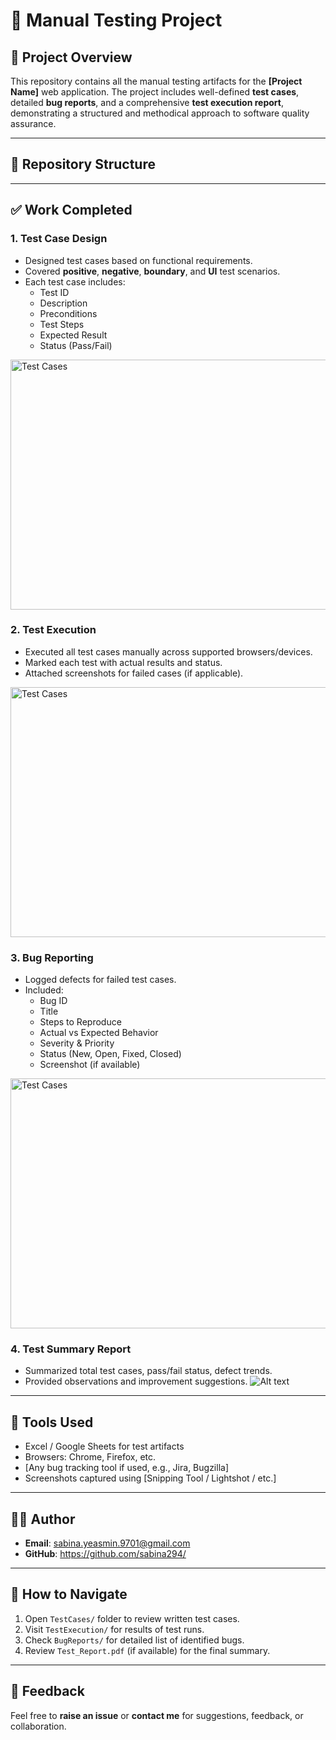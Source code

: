 # 🧪 Manual Testing Project

## 📌 Project Overview
This repository contains all the manual testing artifacts for the **[Project Name]** web application. The project includes well-defined **test cases**, detailed **bug reports**, and a comprehensive **test execution report**, demonstrating a structured and methodical approach to software quality assurance.

---

## 📁 Repository Structure



---

## ✅ Work Completed

### 1. **Test Case Design**
- Designed test cases based on functional requirements.
- Covered **positive**, **negative**, **boundary**, and **UI** test scenarios.
- Each test case includes:
  - Test ID
  - Description
  - Preconditions
  - Test Steps
  - Expected Result
  - Status (Pass/Fail)
  
<img src="" alt="Test Cases" width="700" height="400"/>

### 2. **Test Execution**
- Executed all test cases manually across supported browsers/devices.
- Marked each test with actual results and status.
- Attached screenshots for failed cases (if applicable).

<img src="" alt="Test Cases" width="700" height="400"/>

### 3. **Bug Reporting**
- Logged defects for failed test cases.
- Included:
  - Bug ID
  - Title
  - Steps to Reproduce
  - Actual vs Expected Behavior
  - Severity & Priority
  - Status (New, Open, Fixed, Closed)
  - Screenshot (if available)

<img src="" alt="Test Cases" width="700" height="400"/>

### 4. **Test Summary Report**
- Summarized total test cases, pass/fail status, defect trends.
- Provided observations and improvement suggestions.
![Alt text](Screenshots/filename.png)

---

## 🧰 Tools Used

- Excel / Google Sheets for test artifacts  
- Browsers: Chrome, Firefox, etc.  
- [Any bug tracking tool if used, e.g., Jira, Bugzilla]  
- Screenshots captured using [Snipping Tool / Lightshot / etc.]

---

## 🧑‍💻 Author

- **Email**: sabina.yeasmin.9701@gmail.com 
- **GitHub**: https://github.com/sabina294/

---

## 📌 How to Navigate

1. Open `TestCases/` folder to review written test cases.
2. Visit `TestExecution/` for results of test runs.
3. Check `BugReports/` for detailed list of identified bugs.
4. Review `Test_Report.pdf` (if available) for the final summary.

---

## 📣 Feedback

Feel free to **raise an issue** or **contact me** for suggestions, feedback, or collaboration.

